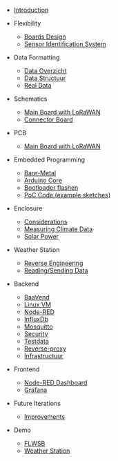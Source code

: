 * [Introduction](README.md)
* Flexibility

  * [Boards Design](flexibility/boards-design.md)
  * [Sensor Identification System](flexibility/sis.md)
* Data Formatting

  * [Data Overzicht](data-formatting/data-overzicht.md)
  * [Data Structuur](data-formatting/data-structuur.md)
  * [Real Data](data-formatting/real-data.md)
* Schematics

  * [Main Board with LoRaWAN](schematics/main-board.md)
  * [Connector Board](schematics/connector-board.md)
* PCB

  * [Main Board with LoRaWAN](printed-circuit-boards/main-board.md)
* Embedded Programming

  * [Bare-Metal](embedded-programming/bare-metal.md)
  * [Arduino Core](embedded-programming/arduino-core.md)
  * [Bootloader flashen](embedded-programming/bootloader-flashen.md)
  * [PoC Code (example sketches)](embedded-programming/poc-code.md)
* Enclosure

  * [Considerations](enclosure/considerations.md)
  * [Measuring Climate Data](enclosure/measuring-climate.md)
  * [Solar Power](enclosure/solar-power.md)
* Weather Station

  * [Reverse Engineering](weather-station/reverse-engineering.md)
  * [Reading/Sending Data](weather-station/data.md)
* Backend

  * [BaaVend](backend/baavend.md)
  * [Linux VM](backend/linux-vm.md)
  * [Node-RED](backend/nodered.md)
  * [InfluxDb](backend/influxdb.md)
  * [Mosquitto](backend/mosquitto.md)
  * [Security](backend/security.md)
  * [Testdata](backend/testdata.md)
  * [Reverse-proxy](backend/reverse-proxy.md)
  * [Infrastructuur](backend/infrastructuur.md)
* Frontend

  * [Node-RED Dashboard](frontend/dashboard.md)
  * [Grafana](frontend/grafana.md)
* Future Iterations

  * [Improvements](future-iterations/improvements.md)
* Demo

  * [FLWSB](demo/flwsb-demo.md)
  * [Weather Station](demo/weather-station-demo.md)
